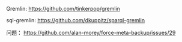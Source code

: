 Gremlin:
https://github.com/tinkerpop/gremlin

sql-gremlin:
https://github.com/dkuppitz/sparql-gremlin

问题：
https://github.com/alan-morey/force-meta-backup/issues/29
